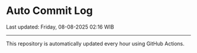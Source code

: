 # Auto Commit Log

Last updated: Friday, 08-08-2025 02:16 WIB

---

This repository is automatically updated every hour using GitHub Actions.
